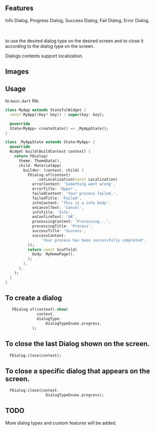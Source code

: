 <!--
This README describes the package. If you publish this package to pub.dev,
this README's contents appear on the landing page for your package.

For information about how to write a good package README, see the guide for
[writing package pages](https://dart.dev/guides/libraries/writing-package-pages).

For general information about developing packages, see the Dart guide for
[creating packages](https://dart.dev/guides/libraries/create-library-packages)
and the Flutter guide for
[developing packages and plugins](https://flutter.dev/developing-packages).
-->



## Features

Info Dialog, 
Progress Dialog, 
Success Dialog, 
Fail Dialog, 
Error Dialog,

<br><br>
to use the desired dialog type on the desired screen and to close it according to the dialog type on the screen.

Dialogs contents support localization.

## Images








## Usage


to `main.dart` file.

```dart
class MyApp extends StatefulWidget {
  const MyApp({Key? key}) : super(key: key);

  @override
  State<MyApp> createState() => _MyAppState();
}

class _MyAppState extends State<MyApp> {
  @override
  Widget build(BuildContext context) {
    return FDialog(
      theme: ThemeData(),
      child: MaterialApp(
        builder: (context, child) {
          FDialog.of(context)
              .setLocalization(const Localization(
            errorContent: 'Something went wrong',
            errorTitle: 'Opps!',
            failedContent: 'Your process failed.',
            failedTitle: 'Failed',
            infoContent: 'This is a info body',
            onCancelText: 'Cancel',
            infoTitle: 'Info',
            onConfirmText: 'OK',
            processingContent: 'Processing...',
            processingTitle: 'Process',
            successTitle: 'Success',
            successContent:
                'Your process has been successfully completed',
          ));
          return const Scaffold(
            body: MyHomePage(),
          );
        },
      ),
    );
  }
}
```

## To create a dialog

```dart
   FDialog.of(context).show(
              context,
              dialogType:
                  DialogTypeEnums.progress,
            );
```

## To close the last Dialog shown on the screen.

```dart
  FDialog.close(context);
```
## To close a specific dialog that appears on the screen.

```dart
  FDialog.close(context,
                  DialogTypeEnums.progress);
```

## TODO
More dialog types and custom features will be added.

